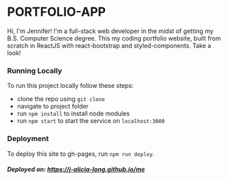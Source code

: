 # PORTFOLIO-APP

Hi, I'm Jennifer! I'm a full-stack web developer in the midst of getting my B.S. Computer Science degree. This my coding portfolio website, built from scratch in ReactJS with react-bootstrap and styled-components. Take a look!

### Running Locally
To run this project locally follow these steps:
  - clone the repo using `git clone`
  - navigate to project folder
  - run `npm install` to install node modules
  - run `npm start` to start the service on `localhost:3000`

### Deployment
To deploy this site to gh-pages, run `npm run deploy`.

##### Deployed on: https://j-alicia-long.github.io/me
